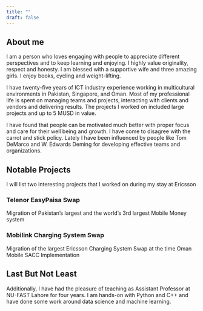```yaml
---
title: ""
draft: false
---
```


## About me

I am a person who loves engaging with people to appreciate different
perspectives and to keep learning and enjoying. I highly value originality,
respect and honesty. I am blessed with a supportive wife and three amazing
girls. I enjoy books, cycling and weight-lifting.

I have twenty-five years of ICT industry experience working in multicultural
environments in Pakistan, Singapore, and Oman. Most of my professional life is
spent on managing teams and projects, interacting with clients and vendors and
delivering results. The projects I worked on included large projects and up to 5
MUSD in value.

I have found that people can be motivated much better with proper focus and care
for their well being and growth. I have come to disagree with the carrot and
stick policy. Lately I have been influenced by people like Tom DeMarco and W.
Edwards Deming for developing effective teams and organizations.

## Notable Projects

I will list two interesting projects that I worked on during my stay at Ericsson

### Telenor EasyPaisa Swap

Migration of Pakistan’s largest and the world’s 3rd largest Mobile Money system

### Mobilink Charging System Swap

Migration of the largest Ericsson Charging System Swap at the time Oman Mobile
SACC Implementation

## Last But Not Least

Additionally, I have had the pleasure of teaching as Assistant Professor at
NU-FAST Lahore for four years. I am hands-on with Python and C++ and have done
some work around data science and machine learning.
